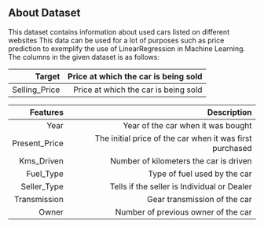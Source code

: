 ## About Dataset

This dataset contains information about used cars listed on different websites This data can be used for a lot of purposes such as price prediction to exemplify the use of LinearRegression in Machine Learning. The columns in the given dataset is as follows:

| Target | Price at which the car is being sold |
| ------:| -----------:|
| Selling_Price | Price at which the car is being sold |


| Features | Description |
| ------:| -----------:|
| Year | Year of the car when it was bought|
| Present_Price | The initial price of the car when it was first purchased |
| Kms_Driven | Number of kilometers the car is driven |
| Fuel_Type | Type of fuel used by the car |
| Seller_Type | Tells if the seller is Individual or Dealer |
| Transmission | Gear transmission of the car |
| Owner | Number of previous owner of the car |